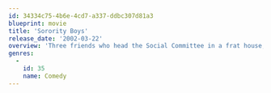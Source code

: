 ```yaml
---
id: 34334c75-4b6e-4cd7-a337-ddbc307d81a3
blueprint: movie
title: 'Sorority Boys'
release_date: '2002-03-22'
overview: 'Three friends who head the Social Committee in a frat house, called KOK (Kappa Omicron Kappa), are charged with stealing money their fraternity has been saving for a cocktail cruise at the end of the semester, the one that guarantees them a spot at a very high paying company.'
genres:
  -
    id: 35
    name: Comedy
---
```

